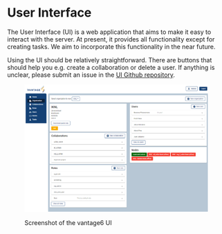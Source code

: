 # User Interface

The User Interface (UI) is a web application that aims to make it easy to interact with the server. At present, it provides all functionality except for creating tasks. We aim to incorporate this functionality in the near future.

Using the UI should be relatively straightforward. There are buttons that should help you e.g. create a collaboration or delete a user. If anything is unclear, please submit an issue in the [UI Github repository](https://github.com/vantage6/vantage6-UI).

<figure><img src="../../.gitbook/assets/Screenshot 2022-08-25 084718.png" alt=""><figcaption><p>Screenshot of the vantage6 UI</p></figcaption></figure>
